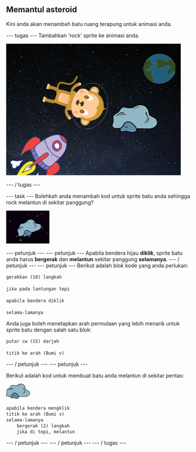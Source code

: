 ## Memantul asteroid

Kini anda akan menambah batu ruang terapung untuk animasi anda.

\--- tugas \--- Tambahkan 'rock' sprite ke animasi anda.

![Menambahkan sprit batu](images/space-rock-sprite.png)

\--- / tugas \---

\--- task \--- Bolehkah anda menambah kod untuk sprite batu anda sehingga rock melantun di sekitar panggung?

![Menguji batu yang melantun](images/space-bounce-test.png)

\--- petunjuk \--- \--- petunjuk \--- Apabila bendera hijau **diklik**, sprite batu anda harus **bergerak** dan **melantun** sekitar panggung **selamanya**. \--- / petunjuk \--- \--- petunjuk \--- Berikut adalah blok kode yang anda perlukan:

```blocks3
gerakkan (10) langkah

jika pada lantungan tepi

apabila bendera diklik

selama-lamanya
```

Anda juga boleh menetapkan arah permulaan yang lebih menarik untuk sprite batu dengan salah satu blok:

```blocks3
putar cw (15) darjah

titik ke arah (Bumi v)
```

\--- / petunjuk \--- \--- petunjuk \---

Berikut adalah kod untuk membuat batu anda melantun di sekitar pentas:

![Sprit rock](images/sprite-rock.png)

```blocks3
apabila bendera mengklik
titik ke arah (Bumi v)
selama-lamanya
    bergerak (2) langkah
    jika di tepi, melantun
```

\--- / petunjuk \--- \--- / petunjuk \--- \--- / tugas \---
